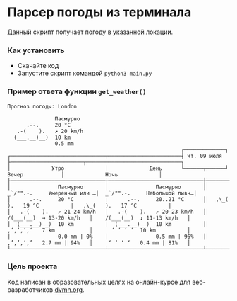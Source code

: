 # Парсер погоды из терминала
Данный скрипт получает погоду в указанной локации.
### Как установить
* Скачайте код
* Запустите скрипт командой `python3 main.py`
### Пример ответа функции `get_weather()`
```
Прогноз погоды: London

               Пасмурно
      .--.     20 °C          
   .-(    ).   ↗ 20 km/h      
  (___.__)__)  10 km          
               0.5 mm         
                                                       ┌─────────────┐                                                       
┌──────────────────────────────┬───────────────────────┤ Чт. 09 июля ├───────────────────────┬──────────────────────────────┐
│             Утро             │             День      └──────┬──────┘      Вечер            │             Ночь             │
├──────────────────────────────┼──────────────────────────────┼──────────────────────────────┼──────────────────────────────┤
│               Пасмурно       │               Пасмурно       │  _`/"".-.     Умеренный или …│  _`/"".-.     Небольшой ливн…│
│      .--.     20 °C          │      .--.     20..21 °C      │   ,\_(   ).   19 °C          │   ,\_(   ).   17 °C          │
│   .-(    ).   ↗ 21-24 km/h   │   .-(    ).   ↗ 20-23 km/h   │    /(___(__)  → 13-20 km/h   │    /(___(__)  ↓ 11-13 km/h   │
│  (___.__)__)  10 km          │  (___.__)__)  10 km          │    ‚‘‚‘‚‘‚‘   7 km           │      ‘ ‘ ‘ ‘  10 km          │
│               0.0 mm | 0%    │               0.5 mm | 96%   │    ‚’‚’‚’‚’   2.7 mm | 94%   │     ‘ ‘ ‘ ‘   0.4 mm | 81%   │
└──────────────────────────────┴──────────────────────────────┴──────────────────────────────┴──────────────────────────────┘
```

### Цель проекта

Код написан в образовательных целях на онлайн-курсе для веб-разработчиков [dvmn.org](https://dvmn.org/).

